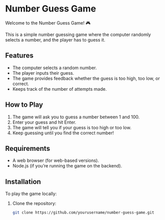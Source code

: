 # Number Guess Game

Welcome to the Number Guess Game! 🎮

This is a simple number guessing game where the computer randomly selects a number, and the player has to guess it.

## Features
- The computer selects a random number.
- The player inputs their guess.
- The game provides feedback whether the guess is too high, too low, or correct.
- Keeps track of the number of attempts made.

## How to Play
1. The game will ask you to guess a number between 1 and 100.
2. Enter your guess and hit Enter.
3. The game will tell you if your guess is too high or too low.
4. Keep guessing until you find the correct number!

## Requirements
- A web browser (for web-based versions).
- Node.js (if you’re running the game on the backend).
  
## Installation

To play the game locally:

1. Clone the repository:
   ```bash
   git clone https://github.com/yourusername/number-guess-game.git
